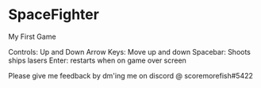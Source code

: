 # SpaceFighter
My First Game

Controls:
Up and Down Arrow Keys: Move up and down
Spacebar: Shoots ships lasers
Enter: restarts when on game over screen

Please give me feedback by dm'ing me on discord @ scoremorefish#5422

